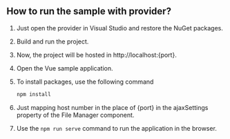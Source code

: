 ## How to run the sample with provider?

1. Just open the provider in Visual Studio and restore the NuGet packages.

2. Build and run the project. 

3. Now, the project will be hosted in http://localhost:{port}.

4. Open the Vue sample application.

5. To install packages, use the following command

    ```ts
    npm install
    ```

6. Just mapping host number in the place of {port} in the ajaxSettings property of the File Manager component.

7. Use the `npm run serve` command to run the application in the browser.